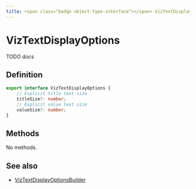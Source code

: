```yaml
---
title: <span class="badge object-type-interface"></span> VizTextDisplayOptions
---
```

# <span class="badge object-type-interface"></span> VizTextDisplayOptions

TODO docs

## Definition

```typescript
export interface VizTextDisplayOptions {
	// Explicit title text size
	titleSize?: number;
	// Explicit value text size
	valueSize?: number;
}

```
## Methods

No methods.
## See also

 * <span class="badge builder"></span> [VizTextDisplayOptionsBuilder](./builder-VizTextDisplayOptionsBuilder.md)
